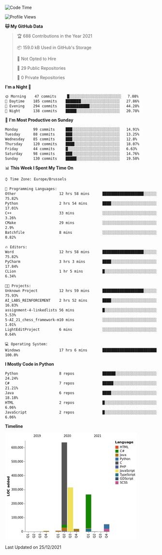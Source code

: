 <!--START_SECTION:waka-->
![Code Time](http://img.shields.io/badge/Code%20Time-82%20hrs%2052%20mins-blue)

![Profile Views](http://img.shields.io/badge/Profile%20Views-1-blue)

**🐱 My GitHub Data** 

> 🏆 688 Contributions in the Year 2021
 > 
> 📦 159.0 kB Used in GitHub's Storage 
 > 
> 🚫 Not Opted to Hire
 > 
> 📜 29 Public Repositories 
 > 
> 🔑 0 Private Repositories  
 > 
**I'm a Night 🦉** 

```text
🌞 Morning    47 commits     █░░░░░░░░░░░░░░░░░░░░░░░░   7.08% 
🌆 Daytime    185 commits    ███████░░░░░░░░░░░░░░░░░░   27.86% 
🌃 Evening    294 commits    ███████████░░░░░░░░░░░░░░   44.28% 
🌙 Night      138 commits    █████░░░░░░░░░░░░░░░░░░░░   20.78%

```
📅 **I'm Most Productive on Sunday** 

```text
Monday       99 commits     ███░░░░░░░░░░░░░░░░░░░░░░   14.91% 
Tuesday      88 commits     ███░░░░░░░░░░░░░░░░░░░░░░   13.25% 
Wednesday    85 commits     ███░░░░░░░░░░░░░░░░░░░░░░   12.8% 
Thursday     120 commits    ████░░░░░░░░░░░░░░░░░░░░░   18.07% 
Friday       44 commits     █░░░░░░░░░░░░░░░░░░░░░░░░   6.63% 
Saturday     98 commits     ███░░░░░░░░░░░░░░░░░░░░░░   14.76% 
Sunday       130 commits    █████░░░░░░░░░░░░░░░░░░░░   19.58%

```


📊 **This Week I Spent My Time On** 

```text
⌚︎ Time Zone: Europe/Brussels

💬 Programming Languages: 
Other                    12 hrs 58 mins      ███████████████████░░░░░░   75.82% 
Python                   2 hrs 54 mins       ████░░░░░░░░░░░░░░░░░░░░░   17.01% 
C++                      33 mins             ░░░░░░░░░░░░░░░░░░░░░░░░░   3.26% 
CMake                    29 mins             ░░░░░░░░░░░░░░░░░░░░░░░░░   2.9% 
Batchfile                8 mins              ░░░░░░░░░░░░░░░░░░░░░░░░░   0.82%

🔥 Editors: 
Word                     12 hrs 58 mins      ███████████████████░░░░░░   75.82% 
PyCharm                  3 hrs 3 mins        ████░░░░░░░░░░░░░░░░░░░░░   17.84% 
CLion                    1 hr 5 mins         █░░░░░░░░░░░░░░░░░░░░░░░░   6.34%

🐱‍💻 Projects: 
Unknown Project          12 hrs 59 mins      ███████████████████░░░░░░   75.93% 
AI_LABS_REINFORCEMENT    2 hrs 52 mins       ████░░░░░░░░░░░░░░░░░░░░░   16.83% 
assignment-4-linkedlists 56 mins             █░░░░░░░░░░░░░░░░░░░░░░░░   5.53% 
5-AI_21_chess_framework-m10 mins             ░░░░░░░░░░░░░░░░░░░░░░░░░   1.01% 
LightEditProject         6 mins              ░░░░░░░░░░░░░░░░░░░░░░░░░   0.64%

💻 Operating System: 
Windows                  17 hrs 6 mins       █████████████████████████   100.0%

```

**I Mostly Code in Python** 

```text
Python                   8 repos             ██████░░░░░░░░░░░░░░░░░░░   24.24% 
C#                       7 repos             █████░░░░░░░░░░░░░░░░░░░░   21.21% 
Java                     6 repos             ████░░░░░░░░░░░░░░░░░░░░░   18.18% 
HTML                     2 repos             █░░░░░░░░░░░░░░░░░░░░░░░░   6.06% 
JavaScript               2 repos             █░░░░░░░░░░░░░░░░░░░░░░░░   6.06%

```


**Timeline**

![Chart not found](https://raw.githubusercontent.com/Arafa42/Arafa42/main/charts/bar_graph.png) 


 Last Updated on 25/12/2021
<!--END_SECTION:waka-->


<!-- 
[![Hits](https://hits.seeyoufarm.com/api/count/incr/badge.svg?url=https%3A%2F%2Fgithub.com%2FArafa42&count_bg=%23455AF3&title_bg=%23262D3B&icon=github.svg&icon_color=%23588EF7&title=visitors&edge_flat=false)](https://hits.seeyoufarm.com)
 -->
